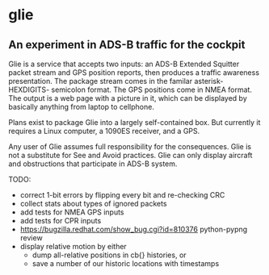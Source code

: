 glie
====

An experiment in ADS-B traffic for the cockpit
----------------------------------------------

Glie is a service that accepts two inputs: an ADS-B Extended Squitter
packet stream and GPS position reports, then produces a traffic awareness
presentation. The package stream comes in the familar asterisk-HEXDIGITS-
semicolon format. The GPS positions come in NMEA format. The output is
a web page with a picture in it, which can be displayed by basically
anything from laptop to cellphone.

Plans exist to package Glie into a largely self-contained box.
But currently it requires a Linux computer, a 1090ES receiver,
and a GPS.

Any user of Glie assumes full responsibility for the consequences.
Glie is not a substitute for See and Avoid practices. Glie can only
display aircraft and obstructions that participate in ADS-B system.

TODO:
* correct 1-bit errors by flipping every bit and re-checking CRC
* collect stats about types of ignored packets
* add tests for NMEA GPS inputs
* add tests for CPR inputs
* https://bugzilla.redhat.com/show_bug.cgi?id=810376  python-pypng review
* display relative motion by either
  - dump all-relative positions in cb{} histories, or
  - save a number of our historic locations with timestamps
